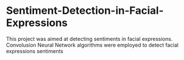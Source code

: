 # Sentiment-Detection-in-Facial-Expressions
This project was aimed at detecting sentiments in facial expressions.
Convolusion Neural Network algorithms were employed to detect facial expressions sentiments
